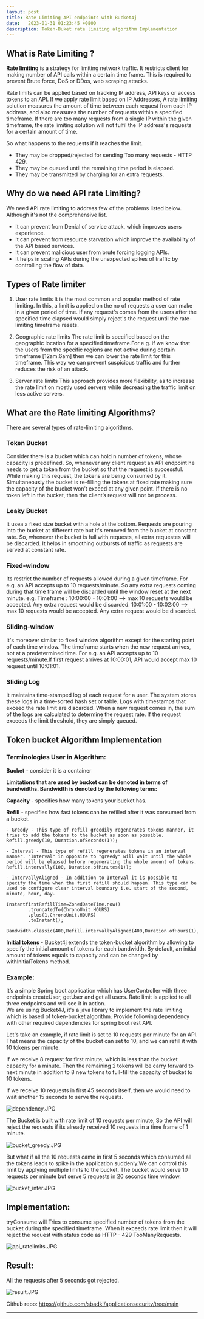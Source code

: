 ```yaml
---
layout: post
title: Rate Limiting API endpoints with Bucket4j
date:   2023-01-31 01:23:45 +0800
description: Token-Buket rate limiting algorithm Implementation
---
```


## What is Rate Limiting ?


**Rate limiting** is a strategy for limiting network traffic. It restricts client for making number of API calls within a certain time frame. This is required to prevent Brute force, DoS or DDos, web scraping attacks.

Rate limits can be applied based on tracking IP address, API keys or access tokens to an API. If we apply rate limit based on IP Addresses, A rate limiting solution measures the amount of time between each request from each IP address,
and also measures the number of requests within a specified timeframe. If there are too many requests from a single IP within the given timeframe, the rate limiting solution will not fulfil the IP address's requests for a certain amount
of time.

So what happens to the requests if it reaches the limit.

- They may be dropped/rejected for sending Too many requests - HTTP 429.
- They may be queued until the remaining time period is elapsed.
- They may be transmitted by charging for an extra requests.


## Why do we need API rate Limiting?


We need API rate limiting to address few of the problems listed below. Although it's not the comprehensive list.

- It can prevent from Denial of service attack, which improves users experience.
- It can prevent from resource starvation which improve the availability of the API based services.
- It can prevent malicious user from brute forcing logging APIs.
- It helps in scaling APIs during the unexpected spikes of traffic by controlling the flow of data.


## Types of Rate limiter


1. User rate limits
   It is the most common and popular method of rate limiting. In this, a limit is applied on the no of requests a user can make in a given period of time. If any request's comes from the users after the specified time elapsed would simply reject's the request until the rate-limiting timeframe resets.

2. Geographic rate limits
   The rate limit is specified based on the geographic location for a specified timeframe.For e.g. if we know that the users from the specific regions are not active during certain timeframe [12am:6am] then we can lower the rate limit for this timeframe. This way we can prevent suspicious traffic and further reduces the risk of an attack.

3. Server rate limits
   This approach provides more flexibility, as to increase the rate limit on mostly used servers while decreasing the traffic limit on less active servers.


## What are the Rate limiting Algorithms?


There are several types of rate-limiting algorithms.

### Token Bucket

Consider there is a bucket which can hold n number of tokens, whose capacity is predefined. So, whenever any client request an API endpoint he needs to get a token from the bucket so that the request is successful.
While making this request, the tokens are being consumed by it. Simultaneously the bucket is re-filling the tokens at fixed rate making sure the capacity of the bucket won’t exceed at any given point.
If there is no token left in the bucket, then the client’s request will not be process.

### Leaky Bucket

It usea a fixed size bucket with a hole at the bottom. Requests are pouring into the bucket at different rate but it's removed from the bucket at constant rate. So, whenever the bucket is full with requests, all extra requestes will be discarded.
It helps in smoothing outbursts of traffic as requests are served at constant rate.

### Fixed-window

Its restrict the number of requests allowed during a given timeframe.
For e.g. an API accepts up to 10 requests/minute. So any extra requests coming during that time frame will be discarded until the window reset at the next minute.
e.g. Timeframe : 10:00:00 - 10:01:00 --> max 10 requests would be accepted. Any extra request would be discarded.
10:01:00 - 10:02:00 --> max 10 requests would be accepted. Any extra request would be discarded.

### Sliding-window
It's moreover similar to fixed window algorithm except for the starting point of each time window. The timeframe starts when the new request arrives, not at a predetermined time.
For e.g. an API accepts up to 10 requests/minute.If first request arrives at 10:00:01, API would accept max 10 request until 10:01:01.

### Sliding Log
It maintains time-stamped log of each request for a user. The system stores these logs in a time-sorted hash set or table. Logs with timestamps that exceed the rate limit are discarded. When a new request comes in, the sum of the logs are calculated to determine the request rate. If the request exceeds the limit threshold, they are simply queued.


## Token bucket Algorithm Implementation

### Terminologies User in Algorithm:

**Bucket** - consider it is a container

**Limitations that are used by bucket can be denoted in terms of bandwidths. Bandwidth is denoted by the following terms:**

**Capacity** - specifies how many tokens your bucket has.

**Refill** - specifies how fast tokens can be refilled after it was consumed from a bucket.

	- Greedy - This type of refill greedily regenerates tokens manner, it tries to add the tokens to the bucket as soon as possible.
    Refill.greedy(10, Duration.ofSeconds(1));
	
	- Interval - This type of refill regenerates tokens in an interval manner. "Interval" in opposite to "greedy" will wait until the whole period will be elapsed before regenerating the whole amount of tokens.
    Refill.intervally(100, Duration.ofMinutes(1));
	
	- IntervallyAligned - In addition to Interval it is possible to specify the time when the first refill should happen. This type can be used to configure clear interval boundary i.e. start of the second, minute, hour, day. 
	
    InstantfirstRefillTime=ZonedDateTime.now()
			.truncatedTo(ChronoUnit.HOURS)
			.plus(1,ChronoUnit.HOURS)
			.toInstant();
		
	Bandwidth.classic(400,Refill.intervallyAligned(400,Duration.ofHours(1),firstRefillTime,true));

**Initial tokens** - Bucket4j extends the token-bucket algorithm by allowing to specify the initial amount of tokens for
each bandwidth. By default, an initial amount of tokens equals to capacity and can be changed by withInitialTokens method.

### Example:

It’s a simple Spring boot application which has UserController with three endpoints createUser, getUser and get all users.
Rate limit is applied to all three endpoints and will see it in action.  
We are using Bucket4J, it's a java library to implement the rate limiting which is based of token-bucket algorithm.
Provide following dependency with other required dependencies for spring boot rest API.

Let's take an example, if rate limit is set to 10 requests per minute for an API. That means the capacity of the bucket
can set to 10, and we can refill it with 10 tokens per minute.

If we receive 8 request for first minute, which is less than the bucket capacity for a minute. Then the remaining 2
tokens will be carry forward to next minute in addition to 8 new tokens to full-fill the capacity of bucket to 10 tokens.

If we receive 10 requests in first 45 seconds itself, then we would need to wait another 15 seconds to serve the requests.


![dependency.JPG](https://sbadki.github.io/appsec/assets/images/ratelimit/dependency.JPG)


The Bucket is built with rate limit of 10 requests per minute, So the API will reject the requests if its already received
10 requests in a time frame of 1 minute.

![bucket_greedy.JPG](https://sbadki.github.io/appsec/assets/images/ratelimit/bucket_greedy.JPG)


But what if all the 10 requests came in first 5 seconds which consumed all the tokens leads to spike in the application
suddenly.We can control this limit by applying multiple limits to the bucket. The bucket would serve 10 requests per
minute but serve 5 requests in 20 seconds time window.

![bucket_inter.JPG](https://sbadki.github.io/appsec/assets/images/ratelimit/bucket_inter.JPG)


## Implementation:


tryConsume will Tries to consume specified number of tokens from the bucket during the specified timeframe.
When it exceeds rate limit then it will reject the request with status code as HTTP - 429 TooManyRequests.

![api_ratelimits.JPG](https://sbadki.github.io/appsec/assets/images/ratelimit/api_ratelimits.JPG)


## Result:

All the requests after 5 seconds got rejected.


![result.JPG](https://sbadki.github.io/appsec/assets/images/ratelimit/result.JPG)

Github repo: https://github.com/sbadki/applicationsecurity/tree/main

---